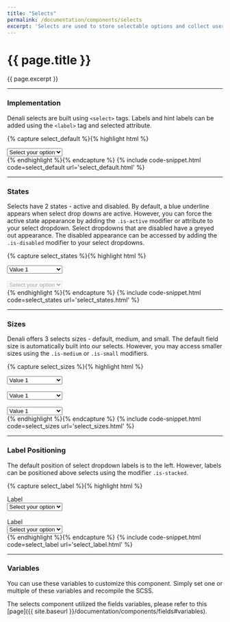 ```yaml
---
title: "Selects"
permalink: /documentation/components/selects
excerpt: 'Selects are used to store selectable options and collect user input. They come in a variety of sizes and states. Their labels can be positioned either to the left or the right.'
---
```


# {{ page.title }}
{{ page.excerpt }}


***


### Implementation
Denali selects are built using `<select>` tags. Labels and hint labels can be added using the `<label>` tag and selected attribute.

{% capture select_default %}{% highlight html %}
<div class="input has-arrow">
<select name="">
<option value="" disabled="" selected="">Select your option</option>
<option value="">Value 1</option>
<option value="">Value 2</option>
<option value="">Value 3</option>
</select>
</div>
{% endhighlight %}{% endcapture %}
{% include code-snippet.html code=select_default url='select_default.html' %}


***


### States
Selects have 2 states - active and disabled. By default, a blue underline appears when select drop downs are active. However, you can force the active state appearance by adding the `.is-active` modifier or attribute to your select dropdown. Select dropdowns that are disabled have a greyed out appearance. The disabled appearance can be accessed by adding the `.is-disabled` modifier to your select dropdowns.

{% capture select_states %}{% highlight html %}
<div class="input has-arrow">
<select name="">
<option value="" disabled="">Select your option</option>
<option value="" selected="">Value 1</option>
<option value="">Value 2</option>
<option value="" disabled="">Value 3</option>
</select>
</div>
<br>
<div class="input has-arrow">
<select name="" disabled="">
<option value="" disabled="" selected="">Select your option</option>
</select>
</div>
{% endhighlight %}{% endcapture %}
{% include code-snippet.html code=select_states url='select_states.html' %}


***


### Sizes
Denali offers 3 selects sizes - default, medium, and small. The default field size is automatically built into our selects. However, you may access smaller sizes using the `.is-medium` or `.is-small` modifiers.

{% capture select_sizes %}{% highlight html %}
<div class="input has-arrow">
<select name="">
<option value="" disabled="">Select your option</option>
<option value="" selected="">Value 1</option>
<option value="">Value 2</option>
<option value="">Value 3</option>
</select>
</div>
<br>
<div class="input is-medium has-arrow">
<select name="">
<option value="" disabled="">Select your option</option>
<option value="" selected="">Value 1</option>
<option value="">Value 2</option>
<option value="">Value 3</option>
</select>
</div>
<br>
<div class="input is-small has-arrow">
<select name="">
<option value="" disabled="">Select your option</option>
<option value="" selected="">Value 1</option>
<option value="">Value 2</option>
<option value="">Value 3</option>
</select>
</div>
{% endhighlight %}{% endcapture %}
{% include code-snippet.html code=select_sizes url='select_sizes.html' %}


***


### Label Positioning
The default position of select dropdown labels is to the left. However, labels can be positioned above selects using the modifier `.is-stacked`.

{% capture select_label %}{% highlight html %}
<div class="input-group is-stacked">
<label>Label</label>
<div class="input has-arrow">
<select name="">
<option value="" disabled="" selected="">Select your option</option>
<option value="">Value #1</option>
<option value="">Value #2</option>
<option value="">Value #3</option>
</select>
</div>
</div>
<br>
<div class="input-group">
<label>Label</label>
<div class="input has-arrow is-active">
<select name="">
<option value="" disabled="" selected="">Select your option</option>
<option value="">Value #1</option>
<option value="">Value #2</option>
<option value="">Value #3</option>
</select>
</div>
</div>
{% endhighlight %}{% endcapture %}
{% include code-snippet.html code=select_label url='select_label.html' %}


***


### Variables
You can use these variables to customize this component. Simply set one or multiple of these variables and recompile the SCSS.

The selects component utilized the fields variables, please refer to this [page]({{ site.baseurl }}/documentation/components/fields#variables).
